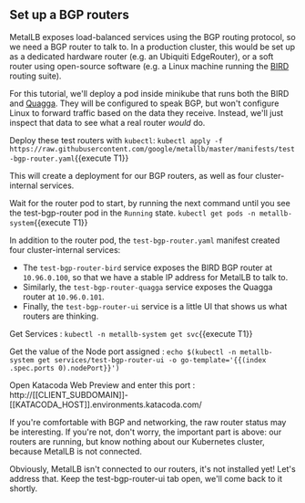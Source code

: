 ## Set up a BGP routers

MetalLB exposes load-balanced services using the BGP routing protocol,
so we need a BGP router to talk to. In a production cluster, this
would be set up as a dedicated hardware router (e.g. an Ubiquiti
EdgeRouter), or a soft router using open-source software (e.g. a Linux
machine running the [BIRD](http://bird.network.cz) routing suite).

For this tutorial, we'll deploy a pod inside minikube that runs both
the BIRD and [Quagga](http://www.nongnu.org/quagga/). They will be
configured to speak BGP, but won't configure Linux to forward traffic
based on the data they receive. Instead, we'll just inspect that data
to see what a real router _would_ do.

Deploy these test routers with `kubectl`:
```kubectl apply -f https://raw.githubusercontent.com/google/metallb/master/manifests/test-bgp-router.yaml```{{execute T1}}

This will create a deployment for our BGP routers, as well as four
cluster-internal services. 

Wait for the router pod to start, by running the next command until you see the test-bgp-router pod in the `Running` state.
```kubectl get pods -n metallb-system```{{execute T1}}

In addition to the router pod, the `test-bgp-router.yaml` manifest
created four cluster-internal services:

- The `test-bgp-router-bird` service exposes the BIRD BGP router at
`10.96.0.100`, so that we have a stable IP address for MetalLB to talk
to.
- Similarly, the `test-bgp-router-quagga` service exposes the Quagga
router at `10.96.0.101`.
- Finally, the `test-bgp-router-ui` service is a little UI that shows
us what routers are thinking.

Get Services :
```kubectl -n metallb-system get svc```{{execute T1}}

Get the value of the Node port assigned :
```echo $(kubectl -n metallb-system get services/test-bgp-router-ui -o go-template='{{(index .spec.ports 0).nodePort}}')```

Open Katacoda Web Preview and enter this port : http://[[CLIENT_SUBDOMAIN]]-[[KATACODA_HOST]].environments.katacoda.com/

If you're comfortable with BGP and networking, the raw router status
may be interesting. If you're not, don't worry, the important part is
above: our routers are running, but know nothing about our Kubernetes
cluster, because MetalLB is not connected.

Obviously, MetalLB isn't connected to our routers, it's not installed
yet! Let's address that. Keep the test-bgp-router-ui tab open, we'll
come back to it shortly.

